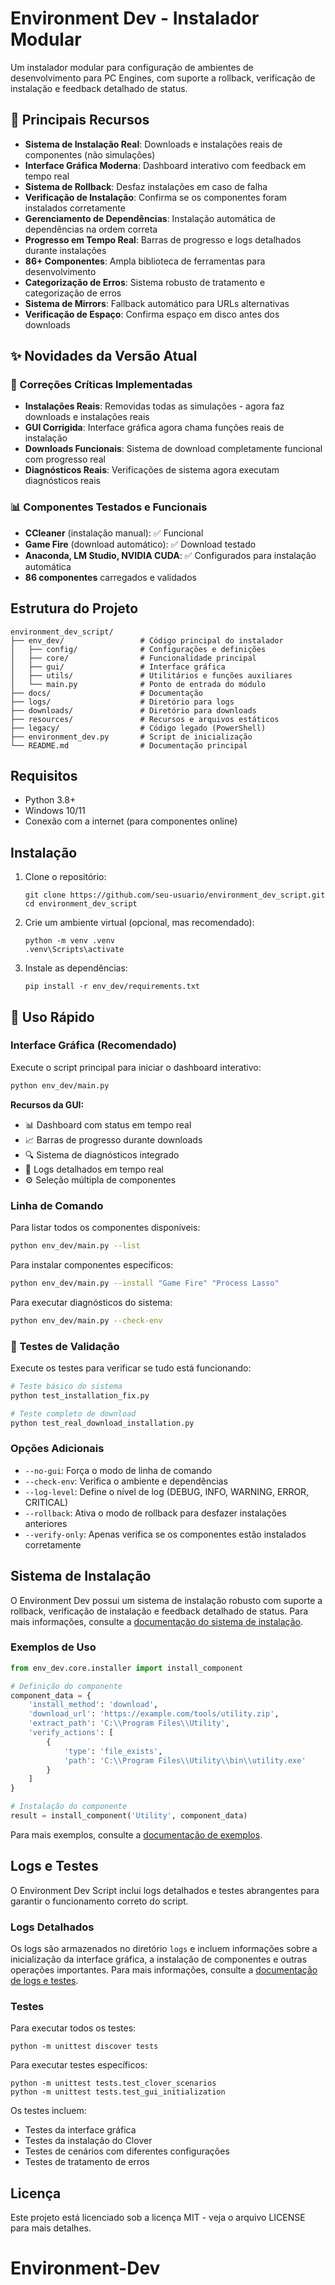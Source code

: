 # Environment Dev - Instalador Modular

Um instalador modular para configuração de ambientes de desenvolvimento para PC Engines, com suporte a rollback, verificação de instalação e feedback detalhado de status.

## 🚀 Principais Recursos

- **Sistema de Instalação Real**: Downloads e instalações reais de componentes (não simulações)
- **Interface Gráfica Moderna**: Dashboard interativo com feedback em tempo real
- **Sistema de Rollback**: Desfaz instalações em caso de falha
- **Verificação de Instalação**: Confirma se os componentes foram instalados corretamente
- **Gerenciamento de Dependências**: Instalação automática de dependências na ordem correta
- **Progresso em Tempo Real**: Barras de progresso e logs detalhados durante instalações
- **86+ Componentes**: Ampla biblioteca de ferramentas para desenvolvimento
- **Categorização de Erros**: Sistema robusto de tratamento e categorização de erros
- **Sistema de Mirrors**: Fallback automático para URLs alternativas
- **Verificação de Espaço**: Confirma espaço em disco antes dos downloads

## ✨ Novidades da Versão Atual

### 🔧 Correções Críticas Implementadas
- **Instalações Reais**: Removidas todas as simulações - agora faz downloads e instalações reais
- **GUI Corrigida**: Interface gráfica agora chama funções reais de instalação
- **Downloads Funcionais**: Sistema de download completamente funcional com progresso real
- **Diagnósticos Reais**: Verificações de sistema agora executam diagnósticos reais

### 📊 Componentes Testados e Funcionais
- **CCleaner** (instalação manual): ✅ Funcional
- **Game Fire** (download automático): ✅ Download testado
- **Anaconda, LM Studio, NVIDIA CUDA**: ✅ Configurados para instalação automática
- **86 componentes** carregados e validados

## Estrutura do Projeto

```
environment_dev_script/
├── env_dev/                 # Código principal do instalador
│   ├── config/              # Configurações e definições
│   ├── core/                # Funcionalidade principal
│   ├── gui/                 # Interface gráfica
│   ├── utils/               # Utilitários e funções auxiliares
│   └── main.py              # Ponto de entrada do módulo
├── docs/                    # Documentação
├── logs/                    # Diretório para logs
├── downloads/               # Diretório para downloads
├── resources/               # Recursos e arquivos estáticos
├── legacy/                  # Código legado (PowerShell)
├── environment_dev.py       # Script de inicialização
└── README.md                # Documentação principal
```

## Requisitos

- Python 3.8+
- Windows 10/11
- Conexão com a internet (para componentes online)

## Instalação

1. Clone o repositório:
   ```
   git clone https://github.com/seu-usuario/environment_dev_script.git
   cd environment_dev_script
   ```

2. Crie um ambiente virtual (opcional, mas recomendado):
   ```
   python -m venv .venv
   .venv\Scripts\activate
   ```

3. Instale as dependências:
   ```
   pip install -r env_dev/requirements.txt
   ```

## 🎯 Uso Rápido

### Interface Gráfica (Recomendado)

Execute o script principal para iniciar o dashboard interativo:

```bash
python env_dev/main.py
```

**Recursos da GUI:**
- 📊 Dashboard com status em tempo real
- 📈 Barras de progresso durante downloads
- 🔍 Sistema de diagnósticos integrado
- 📝 Logs detalhados em tempo real
- ⚙️ Seleção múltipla de componentes

### Linha de Comando

Para listar todos os componentes disponíveis:

```bash
python env_dev/main.py --list
```

Para instalar componentes específicos:

```bash
python env_dev/main.py --install "Game Fire" "Process Lasso"
```

Para executar diagnósticos do sistema:

```bash
python env_dev/main.py --check-env
```

### 🧪 Testes de Validação

Execute os testes para verificar se tudo está funcionando:

```bash
# Teste básico do sistema
python test_installation_fix.py

# Teste completo de download
python test_real_download_installation.py
```

### Opções Adicionais

- `--no-gui`: Força o modo de linha de comando
- `--check-env`: Verifica o ambiente e dependências
- `--log-level`: Define o nível de log (DEBUG, INFO, WARNING, ERROR, CRITICAL)
- `--rollback`: Ativa o modo de rollback para desfazer instalações anteriores
- `--verify-only`: Apenas verifica se os componentes estão instalados corretamente

## Sistema de Instalação

O Environment Dev possui um sistema de instalação robusto com suporte a rollback, verificação de instalação e feedback detalhado de status. Para mais informações, consulte a [documentação do sistema de instalação](docs/installation_system.md).

### Exemplos de Uso

```python
from env_dev.core.installer import install_component

# Definição do componente
component_data = {
    'install_method': 'download',
    'download_url': 'https://example.com/tools/utility.zip',
    'extract_path': 'C:\\Program Files\\Utility',
    'verify_actions': [
        {
            'type': 'file_exists',
            'path': 'C:\\Program Files\\Utility\\bin\\utility.exe'
        }
    ]
}

# Instalação do componente
result = install_component('Utility', component_data)
```

Para mais exemplos, consulte a [documentação de exemplos](docs/examples/installation_examples.md).

## Logs e Testes

O Environment Dev Script inclui logs detalhados e testes abrangentes para garantir o funcionamento correto do script.

### Logs Detalhados

Os logs são armazenados no diretório `logs` e incluem informações sobre a inicialização da interface gráfica, a instalação de componentes e outras operações importantes. Para mais informações, consulte a [documentação de logs e testes](docs/logs_and_tests.md).

### Testes

Para executar todos os testes:

```
python -m unittest discover tests
```

Para executar testes específicos:

```
python -m unittest tests.test_clover_scenarios
python -m unittest tests.test_gui_initialization
```

Os testes incluem:

- Testes da interface gráfica
- Testes da instalação do Clover
- Testes de cenários com diferentes configurações
- Testes de tratamento de erros

## Licença

Este projeto está licenciado sob a licença MIT - veja o arquivo LICENSE para mais detalhes.
# Environment-Dev
